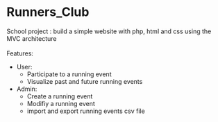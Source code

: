 # Runners_Club

School project : build a simple website with php, html and css using the MVC architecture
<br/><br/>
Features:
* User: 
    * Participate to a running event
    * Visualize past and future running events
* Admin:
    * Create a running event
    * Modifiy a running event
    * import and export running events csv file
